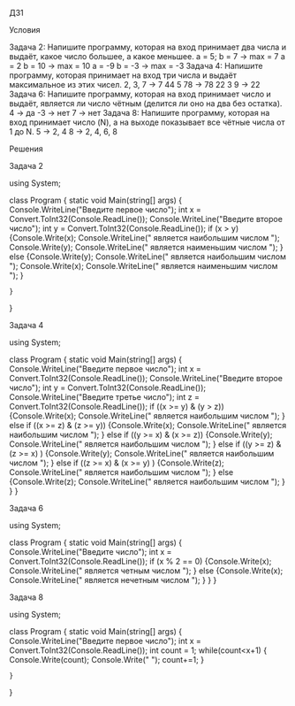 ДЗ1

Условия

Задача 2: Напишите программу, которая на вход принимает два числа и выдаёт, какое число большее, а какое меньшее.
a = 5; b = 7 -> max = 7
a = 2 b = 10 -> max = 10
a = -9 b = -3 -> max = -3
Задача 4: Напишите программу, которая принимает на вход три числа и выдаёт максимальное из этих чисел.
2, 3, 7 -> 7
44 5 78 -> 78
22 3 9 -> 22
Задача 6: Напишите программу, которая на вход принимает число и выдаёт, является ли число чётным (делится ли оно на два без остатка).
4 -> да
-3 -> нет
7 -> нет
Задача 8: Напишите программу, которая на вход принимает число (N), а на выходе показывает все чётные числа от 1 до N.
5 -> 2, 4
8 -> 2, 4, 6, 8

Решения

Задача 2

using System;

class Program {
    static void Main(string[] args) {
      Console.WriteLine("Введите первое число");
      int x = Convert.ToInt32(Console.ReadLine());
      Console.WriteLine("Введите второе число");
      int y = Convert.ToInt32(Console.ReadLine());
      if (x > y)
      {Console.Write(x);
        Console.WriteLine(" является наибольшим числом ");
        Console.Write(y);
        Console.WriteLine(" является наименьшим числом ");
      }
      else
      {Console.Write(y);
        Console.WriteLine(" является наибольшим числом ");
        Console.Write(x);
        Console.WriteLine(" является наименьшим числом ");
      }
      
    }
}


Задача 4


using System;

class Program {
    static void Main(string[] args) {
      Console.WriteLine("Введите первое число");
      int x = Convert.ToInt32(Console.ReadLine());
      Console.WriteLine("Введите второе число");
      int y = Convert.ToInt32(Console.ReadLine());
      Console.WriteLine("Введите третье число");
      int z = Convert.ToInt32(Console.ReadLine());
      if ((x >= y) & (y > z))
      {Console.Write(x);
        Console.WriteLine(" является наибольшим числом ");
      }
      else
      if ((x >= z) & (z >= y))
      {Console.Write(x);
        Console.WriteLine(" является наибольшим числом ");
      }
      else
      if ((y >= x) & (x >= z))
      {Console.Write(y);
        Console.WriteLine(" является наибольшим числом ");
      }
      else
        if ((y >= z) & (z >= x) )
      {Console.Write(y);
        Console.WriteLine(" является наибольшим числом ");
      }
       else
        if ((z >= x) & (x >= y) )
      {Console.Write(z);
        Console.WriteLine(" является наибольшим числом ");
      }
      else
      {Console.Write(z);
        Console.WriteLine(" является наибольшим числом ");
      }
    }
}




Задача 6

using System;

class Program {
    static void Main(string[] args) {
      Console.WriteLine("Введите число");
      int x = Convert.ToInt32(Console.ReadLine());
      if (x % 2 == 0)
      {Console.Write(x);
        Console.WriteLine(" является четным числом ");
      }
      else
      {Console.Write(x);
        Console.WriteLine(" является нечетным числом ");
      }
    }
}

Задача 8

using System;

class Program {
    static void Main(string[] args) {
      Console.WriteLine("Введите первое число");
      int x = Convert.ToInt32(Console.ReadLine());
      int count = 1;
      while(count<x+1)
      {
        Console.Write(count);
        Console.Write(" ");
        count+=1;
      }
      
    }
}

